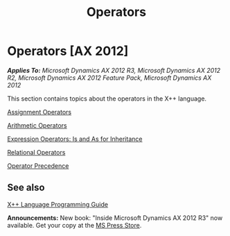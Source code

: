 ﻿---
title: Operators
TOCTitle: Operators
ms:assetid: 149022ed-ae0f-4d01-8a75-8561a2a4f1e6
ms:mtpsurl: https://msdn.microsoft.com/en-us/library/Aa598310(v=AX.60)
ms:contentKeyID: 35240604
ms.date: 05/18/2015
mtps_version: v=AX.60
---

# Operators [AX 2012]


_**Applies To:** Microsoft Dynamics AX 2012 R3, Microsoft Dynamics AX 2012 R2, Microsoft Dynamics AX 2012 Feature Pack, Microsoft Dynamics AX 2012_

This section contains topics about the operators in the X++ language.

[Assignment Operators](assignment-operators.md)

[Arithmetic Operators](arithmetic-operators.md)

[Expression Operators: Is and As for Inheritance](expression-operators-is-and-as-for-inheritance.md)

[Relational Operators](relational-operators.md)

[Operator Precedence](operator-precedence.md)

## See also

[X++ Language Programming Guide](x-language-programming-guide.md)

  
**Announcements:** New book: "Inside Microsoft Dynamics AX 2012 R3" now available. Get your copy at the [MS Press Store](https://www.microsoftpressstore.com/store/inside-microsoft-dynamics-ax-2012-r3-9780735685109).

